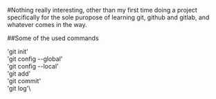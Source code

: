 #Nothing really interesting, other than my first time doing a project specifically for the sole puropose of learning git, github and gitlab, and whatever comes in the way.

##Some of the used commands

'git init'\
'git config --global'\
'git config --local'\
'git add'\
'git commit'\
'git log'\